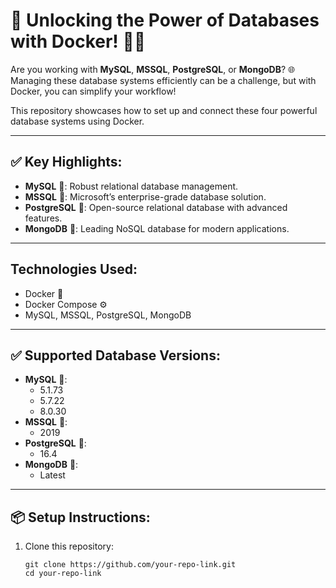 # 🚀 Unlocking the Power of Databases with Docker! 🐳💾

Are you working with **MySQL**, **MSSQL**, **PostgreSQL**, or **MongoDB**? 🌐 Managing these database systems efficiently can be a challenge, but with Docker, you can simplify your workflow!

This repository showcases how to set up and connect these four powerful database systems using Docker.

---

## ✅ Key Highlights:
- **MySQL** 🐬: Robust relational database management.
- **MSSQL** 🏢: Microsoft’s enterprise-grade database solution.
- **PostgreSQL** 🐘: Open-source relational database with advanced features.
- **MongoDB** 🍃: Leading NoSQL database for modern applications.

---

## Technologies Used:
- Docker 🐳
- Docker Compose ⚙️
- MySQL, MSSQL, PostgreSQL, MongoDB
---

## ✅ Supported Database Versions:
- **MySQL** 🐬:
  - 5.1.73
  - 5.7.22
  - 8.0.30
- **MSSQL** 🏢:
  - 2019
- **PostgreSQL** 🐘:
  - 16.4
- **MongoDB** 🍃:
  - Latest

---

## 📦 Setup Instructions:
1. Clone this repository:
   ```
   git clone https://github.com/your-repo-link.git
   cd your-repo-link
   ```
